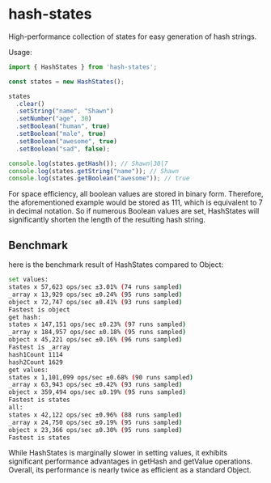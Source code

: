 # hash-states

High-performance collection of states for easy generation of hash strings.

Usage:

```javascript
import { HashStates } from 'hash-states';

const states = new HashStates();

states
  .clear()
  .setString("name", "Shawn")
  .setNumber("age", 30)
  .setBoolean("human", true)
  .setBoolean("male", true)
  .setBoolean("awesome", true)
  .setBoolean("sad", false);

console.log(states.getHash()); // Shawn|30|7
console.log(states.getString("name")); // Shawn
console.log(states.getBoolean("awesome")); // true
```

For space efficiency, all boolean values are stored in binary form. Therefore, the aforementioned example would be stored as 111, which is equivalent to 7 in decimal notation. So if numerous Boolean values are set, HashStates will significantly shorten the length of the resulting hash string.

## Benchmark

here is the benchmark result of HashStates compared to Object:

```bash
set values:
states x 57,623 ops/sec ±3.01% (74 runs sampled)
_array x 13,929 ops/sec ±0.24% (95 runs sampled)
object x 72,747 ops/sec ±0.41% (93 runs sampled)
Fastest is object
get hash:        
states x 147,151 ops/sec ±0.23% (97 runs sampled)
_array x 184,957 ops/sec ±0.18% (95 runs sampled)
object x 45,221 ops/sec ±0.16% (96 runs sampled)
Fastest is _array
hash1Count 1114  
hash2Count 1629  
get values:      
states x 1,101,099 ops/sec ±0.68% (90 runs sampled)
_array x 63,943 ops/sec ±0.42% (93 runs sampled)
object x 359,494 ops/sec ±0.19% (95 runs sampled)
Fastest is states
all:
states x 42,122 ops/sec ±0.96% (88 runs sampled)
_array x 24,750 ops/sec ±0.19% (95 runs sampled)
object x 23,366 ops/sec ±0.30% (95 runs sampled)
Fastest is states
```

While HashStates is marginally slower in setting values, it exhibits significant performance advantages in getHash and getValue operations. Overall, its performance is nearly twice as efficient as a standard Object.
